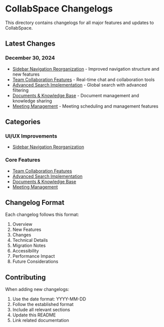 # CollabSpace Changelogs

This directory contains changelogs for all major features and updates to CollabSpace.

## Latest Changes

### December 30, 2024
- [Sidebar Navigation Reorganization](./2024-12-30-sidebar-reorganization.md) - Improved navigation structure and new features
- [Team Collaboration Features](./2024-12-30-team-collaboration.md) - Real-time chat and collaboration tools
- [Advanced Search Implementation](./2024-12-30-advanced-search.md) - Global search with advanced filtering
- [Documents & Knowledge Base](./2024-12-30-documents-knowledge-base.md) - Document management and knowledge sharing
- [Meeting Management](./2024-12-30-meeting-management.md) - Meeting scheduling and management features

## Categories

### UI/UX Improvements
- [Sidebar Navigation Reorganization](./2024-12-30-sidebar-reorganization.md)

### Core Features
- [Team Collaboration Features](./2024-12-30-team-collaboration.md)
- [Advanced Search Implementation](./2024-12-30-advanced-search.md)
- [Documents & Knowledge Base](./2024-12-30-documents-knowledge-base.md)
- [Meeting Management](./2024-12-30-meeting-management.md)

## Changelog Format

Each changelog follows this format:
1. Overview
2. New Features
3. Changes
4. Technical Details
5. Migration Notes
6. Accessibility
7. Performance Impact
8. Future Considerations

## Contributing

When adding new changelogs:
1. Use the date format: YYYY-MM-DD
2. Follow the established format
3. Include all relevant sections
4. Update this README
5. Link related documentation
